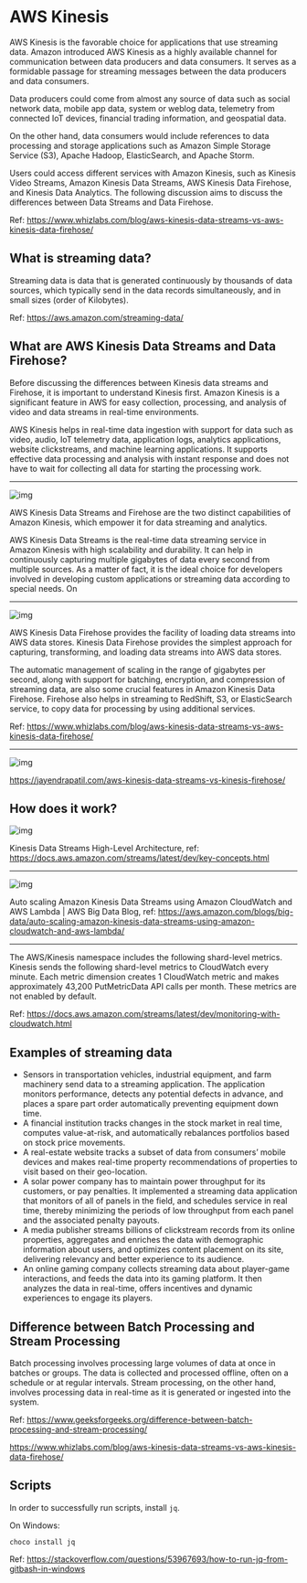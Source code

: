 # AWS Kinesis

AWS Kinesis is the favorable choice for applications that use streaming data. Amazon introduced AWS Kinesis as a highly available channel for communication between data producers and data consumers. It serves as a formidable passage for streaming messages between the data producers and data consumers.

Data producers could come from almost any source of data such as social network data, mobile app data, system or weblog data, telemetry from connected IoT devices, financial trading information, and geospatial data.

On the other hand, data consumers would include references to data processing and storage applications such as Amazon Simple Storage Service (S3), Apache Hadoop, ElasticSearch, and Apache Storm.

Users could access different services with Amazon Kinesis, such as Kinesis Video Streams, Amazon Kinesis Data Streams, AWS Kinesis Data Firehose, and Kinesis Data Analytics. The following discussion aims to discuss the differences between Data Streams and Data Firehose.

Ref: https://www.whizlabs.com/blog/aws-kinesis-data-streams-vs-aws-kinesis-data-firehose/

## What is streaming data?

Streaming data is data that is generated continuously by thousands of data sources, which typically send in the data records simultaneously, and in small sizes (order of Kilobytes). 

Ref: https://aws.amazon.com/streaming-data/

## What are AWS Kinesis Data Streams and Data Firehose?

Before discussing the differences between Kinesis data streams and Firehose, it is important to understand Kinesis first. Amazon Kinesis is a significant feature in AWS for easy collection, processing, and analysis of video and data streams in real-time environments.

AWS Kinesis helps in real-time data ingestion with support for data such as video, audio, IoT telemetry data, application logs, analytics applications, website clickstreams, and machine learning applications. It supports effective data processing and analysis with instant response and does not have to wait for collecting all data for starting the processing work.

---

![img](../docs/AWS-Kinesis-2-2048x1152.png)

AWS Kinesis Data Streams and Firehose are the two distinct capabilities of Amazon Kinesis, which empower it for data streaming and analytics.

AWS Kinesis Data Streams is the real-time data streaming service in Amazon Kinesis with high scalability and durability. It can help in continuously capturing multiple gigabytes of data every second from multiple sources. As a matter of fact, it is the ideal choice for developers involved in developing custom applications or streaming data according to special needs. On

---

![img](../docs/AWS-Kinesis-1-2048x1152.png)

AWS Kinesis Data Firehose provides the facility of loading data streams into AWS data stores. Kinesis Data Firehose provides the simplest approach for capturing, transforming, and loading data streams into AWS data stores.

The automatic management of scaling in the range of gigabytes per second, along with support for batching, encryption, and compression of streaming data, are also some crucial features in Amazon Kinesis Data Firehose. Firehose also helps in streaming to RedShift, S3, or ElasticSearch service, to copy data for processing by using additional services.

Ref: https://www.whizlabs.com/blog/aws-kinesis-data-streams-vs-aws-kinesis-data-firehose/

---

![img](../docs/Kinesis-Data-Streams-vs-Kinesis-Data-Firehose.jpg)

https://jayendrapatil.com/aws-kinesis-data-streams-vs-kinesis-firehose/

## How does it work?

![img](../docs/kinesis-architecture.png)

Kinesis Data Streams High-Level Architecture, ref: https://docs.aws.amazon.com/streams/latest/dev/key-concepts.html



---

![img](../docs/bdb1406-image001.png)

Auto scaling Amazon Kinesis Data Streams using Amazon CloudWatch and AWS Lambda | AWS Big Data Blog, ref: https://aws.amazon.com/blogs/big-data/auto-scaling-amazon-kinesis-data-streams-using-amazon-cloudwatch-and-aws-lambda/

---

The AWS/Kinesis namespace includes the following shard-level metrics. Kinesis sends the following shard-level metrics to CloudWatch every minute. Each metric dimension creates 1 CloudWatch metric and makes approximately 43,200 PutMetricData API calls per month. These metrics are not enabled by default.

Ref: https://docs.aws.amazon.com/streams/latest/dev/monitoring-with-cloudwatch.html

## Examples of streaming data

- Sensors in transportation vehicles, industrial equipment, and farm machinery send data to a streaming application. The application monitors performance, detects any potential defects in advance, and places a spare part order automatically preventing equipment down time.
- A financial institution tracks changes in the stock market in real time, computes value-at-risk, and automatically rebalances portfolios based on stock price movements.
- A real-estate website tracks a subset of data from consumers’ mobile devices and makes real-time property recommendations of properties to visit based on their geo-location.
- A solar power company has to maintain power throughput for its customers, or pay penalties. It implemented a streaming data application that monitors of all of panels in the field, and schedules service in real time, thereby minimizing the periods of low throughput from each panel and the associated penalty payouts.
- A media publisher streams billions of clickstream records from its online properties, aggregates and enriches the data with demographic information about users, and optimizes content placement on its site, delivering relevancy and better experience to its audience.
- An online gaming company collects streaming data about player-game interactions, and feeds the data into its gaming platform. It then analyzes the data in real-time, offers incentives and dynamic experiences to engage its players.

## Difference between Batch Processing and Stream Processing

Batch processing involves processing large volumes of data at once in batches or groups. The data is collected and processed offline, often on a schedule or at regular intervals. Stream processing, on the other hand, involves processing data in real-time as it is generated or ingested into the system. 

Ref: https://www.geeksforgeeks.org/difference-between-batch-processing-and-stream-processing/

https://www.whizlabs.com/blog/aws-kinesis-data-streams-vs-aws-kinesis-data-firehose/


## Scripts

In order to successfully run scripts, install `jq`.

On Windows:
```
choco install jq
```

Ref: https://stackoverflow.com/questions/53967693/how-to-run-jq-from-gitbash-in-windows

